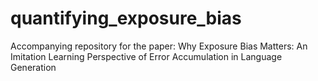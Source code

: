 # quantifying_exposure_bias
Accompanying repository for the paper: Why Exposure Bias Matters: An Imitation Learning Perspective of Error Accumulation in Language Generation
